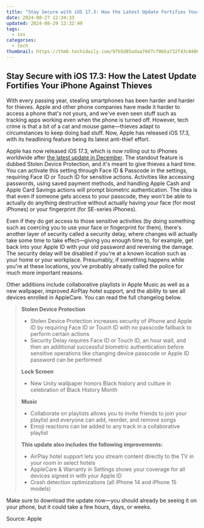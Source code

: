 ```yaml
---
title: "Stay Secure with iOS 17.3: How the Latest Update Fortifies Your iPhone Against Thieves"
date: 2024-08-27 12:34:33
updated: 2024-08-29 12:32:49
tags:
  - ios
categories:
  - tech
thumbnail: https://thmb.techidaily.com/97b5d85adaa70d7cf066a732f43c0486f51d36a4ba60d02434a07b91f944e872.jpg
---
```


## Stay Secure with iOS 17.3: How the Latest Update Fortifies Your iPhone Against Thieves

With every passing year, stealing smartphones has been harder and harder for thieves. Apple and other phone companies have made it harder to access a phone that's not yours, and we've even seen stuff such as tracking apps working even when the phone is turned off. However, tech crime is that a bit of a cat and mouse game—thieves adapt to circumstances to keep doing bad stuff. Now, Apple has released iOS 17.3, with its headlining feature being its latest anti-thief effort.

 Apple has now released iOS 17.3, which is now rolling out to iPhones worldwide after [the latest update in December](https://buynow-help.techidaily.com/elevate-your-wi-fi-experience-with-the-netgear-ac1200-ex6200-range-extender-a-detailed-review/). The standout feature is dubbed Stolen Device Protection, and it's meant to give thieves a hard time. You can activate this setting through Face ID & Passcode in the settings, requiring Face ID or Touch ID for sensitive actions. Activities like accessing passwords, using saved payment methods, and handling Apple Cash and Apple Card Savings actions will prompt biometric authentication. The idea is that even if someone gets access to your passcode, they won't be able to actually do anything destructive without actually having your face (for most iPhones) or your fingerprint (for SE-series iPhones).

 Even if they do get access to those sensitive activities (by doing something such as coercing you to use your face or fingerprint for them), there's another layer of security called a security delay, where changes will actually take some time to take effect—giving you enough time to, for example, get back into your Apple ID with your old password and reversing the damage. The security delay will be disabled if you're at a known location such as your home or your workplace. Presumably, if something happens while you're at these locations, you've probably already called the police for much more important reasons.

 Other additions include collaborative playlists in Apple Music as well as a new wallpaper, improved AirPlay hotel support, and the ability to see all devices enrolled in AppleCare. You can read the full changelog below.

> **Stolen Device Protection** 
> 
> * Stolen Device Protection increases security of iPhone and Apple ID by requiring Face ID or Touch ID with no passcode fallback to perform certain actions
> * Security Delay requires Face ID or Touch ID, an hour wait, and then an additional successful biometric authentication before sensitive operations like changing device passcode or Apple ID password can be performed
> 
> **Lock Screen** 
> 
> * New Unity wallpaper honors Black history and culture in celebration of Black History Month
> 
> **Music** 
> 
> * Collaborate on playlists allows you to invite friends to join your playlist and everyone can add, reorder, and remove songs
> * Emoji reactions can be added to any track in a collaborative playlist
> 
> **This update also includes the following improvements:** 
> 
> * AirPlay hotel support lets you stream content directly to the TV in your room in select hotels
> * AppleCare & Warranty in Settings shows your coverage for all devices signed in with your Apple ID
> * Crash detection optimizations (all iPhone 14 and iPhone 15 models)

 Make sure to download the update now—you should already be seeing it on your phone, but it could take a few hours, days, or weeks.

 Source: Apple

<ins class="adsbygoogle"
     style="display:block"
     data-ad-format="autorelaxed"
     data-ad-client="ca-pub-7571918770474297"
     data-ad-slot="1223367746"></ins>



<ins class="adsbygoogle"
     style="display:block"
     data-ad-client="ca-pub-7571918770474297"
     data-ad-slot="8358498916"
     data-ad-format="auto"
     data-full-width-responsive="true"></ins>

